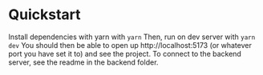 # Quickstart

Install dependencies with yarn with `yarn`
Then, run on dev server with `yarn dev`
You should then be able to open up http://localhost:5173 (or whatever port you have set it to) and see the project.
To connect to the backend server, see the readme in the backend folder.
